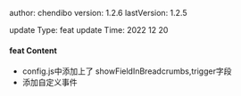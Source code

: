 author:       chendibo
version:      1.2.6
lastVersion:  1.2.5

update Type:  feat
update Time:  2022 12 20

#### feat Content
- config.js中添加上了 showFieldInBreadcrumbs,trigger字段
- 添加自定义事件


